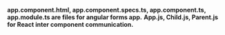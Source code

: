 **app.component.html, app.component.specs.ts, app.component.ts, app.module.ts are files for angular forms app.**
**App.js, Child.js, Parent.js for React inter component communication.**

